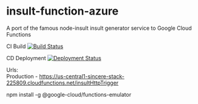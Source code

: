 # insult-function-azure
A port of the famous node-insult insult generator service to Google Cloud Functions

CI Build [![Build Status](https://hcc-devops.visualstudio.com/CI/_apis/build/status/insult-function-gcp-ci?branchName=master)](https://hcc-devops.visualstudio.com/CI/_build/latest?definitionId=15?branchName=master)

CD Deployment [![Deployment Status](https://hcc-devops.vsrm.visualstudio.com/_apis/public/Release/badge/4a39983c-4bc6-4bb5-87d6-d5a77491e0d3/6/6)](https://hcc-devops.vsrm.visualstudio.com/_apis/public/Release/badge/4a39983c-4bc6-4bb5-87d6-d5a77491e0d3/6/6)

Urls:  
Production - https://us-central1-sincere-stack-225809.cloudfunctions.net/insultHttpTrigger

npm install -g @google-cloud/functions-emulator
